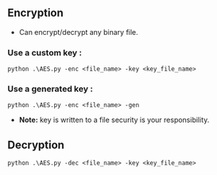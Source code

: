 ## Encryption

* Can encrypt/decrypt any binary file.
### Use a custom key :
```
python .\AES.py -enc <file_name> -key <key_file_name>
```
### Use a generated key :
```
python .\AES.py -enc <file_name> -gen
```
* **Note:** key is written to a file security is your responsibility.

## Decryption
```
python .\AES.py -dec <file_name> -key <key_file_name>
```
